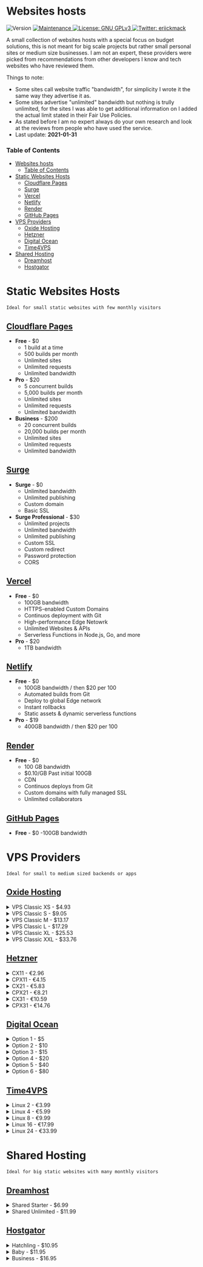 <!-- omit in toc -->

# Websites hosts

<p>
  <img alt="Version" src="https://img.shields.io/badge/version-1.1.0-blue.svg?cacheSeconds=2592000&style=flat-square" />
  <a href="https://github.com/erickmack/hostingOptions/graphs/commit-activity" target="_blank">
      <img alt="Maintenance" src="https://img.shields.io/badge/Maintained%3F-yes-green.svg?style=flat-square" />
    </a>
  <a href="https://github.com/erickmack/hostingoptions/blob/master/LICENSE" target="_blank">
      <img alt="License: GNU GPLv3" src="https://img.shields.io/github/license/erickmack/hostingoptions?style=flat-square" />
    </a>
      <a href="https://twitter.com/eriickmack" target="_blank">
      <img alt="Twitter: eriickmack" src="https://img.shields.io/twitter/follow/eriickmack.svg?style=social" />
    </a>
</p>

A small collection of websites hosts with a special focus on budget solutions, this is not meant for big scale projects but rather small personal sites or medium size businesses. I am not an expert, these providers were picked from recommendations from other developers I know and tech websites who have reviewed them.

Things to note:

- Some sites call website traffic "bandwidth", for simplicity I wrote it the same way they advertise it as.
- Some sites advertise "unlimited" bandwidth but nothing is trully unlimited, for the sites I was able to get additional information on I added the actual limit stated in their Fair Use Policies.
- As stated before I am no expert always do your own research and look at the reviews from people who have used the service.
- Last update: **2021-01-31**

<!-- omit in toc -->

### Table of Contents

- [Websites hosts](#websites-hosts)
    - [Table of Contents](#table-of-contents)
- [Static Websites Hosts](#static-websites-hosts)
  - [Cloudflare Pages](#cloudflare-pages)
  - [Surge](#surge)
  - [Vercel](#vercel)
  - [Netlify](#netlify)
  - [Render](#render)
  - [GitHub Pages](#github-pages)
- [VPS Providers](#vps-providers)
  - [Oxide Hosting](#oxide-hosting)
  - [Hetzner](#hetzner)
  - [Digital Ocean](#digital-ocean)
  - [Time4VPS](#time4vps)
- [Shared Hosting](#shared-hosting)
  - [Dreamhost](#dreamhost)
  - [Hostgator](#hostgator)

# Static Websites Hosts

`Ideal for small static websites with few monthly visitors`

## [Cloudflare Pages](https://pages.cloudflare.com/, "https://pages.cloudflare.com/")

- **Free** - \$0
  - 1 build at a time
  - 500 builds per month
  - Unlimited sites
  - Unlimited requests
  - Unlimited bandwidth
- **Pro** - \$20
  - 5 concurrent builds
  - 5,000 builds per month
  - Unlimited sites
  - Unlimited requests
  - Unlimited bandwidth
- **Business** - \$200
  - 20 concurrent builds
  - 20,000 builds per month
  - Unlimited sites
  - Unlimited requests
  - Unlimited bandwidth

## [Surge](https://surge.sh/ "https//surge.sh/")

- **Surge** - \$0
  - Unlimited bandwidth
  - Unlimited publishing
  - Custom domain
  - Basic SSL
- **Surge Professional** - \$30
  - Unlimited projects
  - Unlimited bandwidth
  - Unlimited publishing
  - Custom SSL
  - Custom redirect
  - Password protection
  - CORS

## [Vercel](https://vercel.com/ "https://vercel.com/")

- **Free** - \$0
  - 100GB bandwidth
  - HTTPS-enabled Custom Domains
  - Continuos deployment with Git
  - High-performance Edge Netowrk
  - Unlimited Websites & APIs
  - Serverless Functions in Node.js, Go, and more
- **Pro** - \$20
  - 1TB bandwidth

## [Netlify](https://www.netlify.com/ "https://www.netlify.com/")

- **Free** - \$0
  - 100GB bandwidth / then $20 per 100
  - Automated builds from Git
  - Deploy to global Edge network
  - Instant rollbacks
  - Static assets & dynamic serverless functions
- **Pro** - \$19
  - 400GB bandwidth / then $20 per 100

## [Render](https://render.com/ "https://render.com/")

- **Free** - \$0
  - 100 GB bandwidth
  - \$0.10/GB Past initial 100GB
  - CDN
  - Continuos deploys from Git
  - Custom domains with fully managed SSL
  - Unlimited collaborators

## [GitHub Pages](https://pages.github.com/ "https://pages.github.com/")

- **Free** - \$0
  -100GB bandwidth

# VPS Providers

`Ideal for small to medium sized backends or apps`

## [Oxide Hosting](https://oxide.host/virtual-servers-classic "https://oxide.host/virtual-servers-classic")

<details>
    <summary>VPS Classic XS - $4.93</summary>
    <ul>
      <li>1 vCore 3.00GHz</li>
      <li>2GB DDR4 ECC RAM</li>
      <li>32GB NVMe storage</li>
      <li>200mbps unmetered bandwidth</li>
      <li>Anti-DDoS Protection</li>
      <li>Automated backups</li>
    </ul>
  </details>
<details>
    <summary>VPS Classic S - $9.05</summary>
    <ul>
      <li>1 vCore 3.00GHz</li>
      <li>4GB DDR4 ECC RAM</li>
      <li>64GB SSD storage</li>
      <li>200mbps unmetered bandwidth</li>
      <li>Anti-DDoS Protection</li>
      <li>Automated backups</li>
    </ul>
  </details>
  <details>
    <summary>VPS Classic M - $13.17</summary>
    <ul>
      <li>2 vCorse 3.00GHz</li>
      <li>6GB DDR4 ECC RAM</li>
      <li>96GB SSD storage</li>
      <li>200mbps unmetered bandwidth</li>
      <li>Anti-DDoS Protection</li>
      <li>Automated backups</li>
    </ul>
  </details>
  <details>
    <summary>VPS Classic L - $17.29</summary>
    <ul>
      <li>2 vCore 3.00GHz</li>
      <li>8GB DDR4 ECC RAM</li>
      <li>128GB SSD storage</li>
      <li>200mbps unmetered bandwidth</li>
      <li>Anti-DDoS Protection</li>
      <li>Automated backups</li>
    </ul>
  </details>
  <details>
    <summary>VPS Classic XL - $25.53</summary>
    <ul>
      <li>3 vCPU 3.00GHz</li>
      <li>12GB DDR4 ECC RAM</li>
      <li>160GB SSD storage</li>
      <li>200mbps unmetered bandwidth</li>
      <li>Anti-DDoS Protection</li>
      <li>Automated backups</li>
    </ul>
  </details>
  <details>
    <summary>VPS Classic XXL - $33.76</summary>
    <ul>
      <li>3 vCore 3.0GHz</li>
      <li>16GB RAM</li>
      <li>192GB SSD storage</li>
      <li>200mbps unmetered bandwidth</li>
      <li>Anti-DDoS Protection</li>
      <li>Automated backups</li>
    </ul>
  </details>

## [Hetzner](https://www.hetzner.com/cloud/?1 "https://www.hetzner.com/cloud/?1")

  <details>
    <summary>CX11 - €2.96</summary>
    <ul>
      <li>1 vCPU</li>
      <li>2GB RAM</li>
      <li>20GB storage</li>
      <li>20TB bandwidth</li>
    </ul>
  </details>
  <details>
    <summary>CPX11 - €4.15</summary>
    <ul>
      <li>2 vCPU</li>
      <li>2GB RAM</li>
      <li>40GB storage</li>
      <li>20TB bandwidth</li>
    </ul>
  </details>
  <details>
    <summary>CX21 - €5.83</summary>
    <ul>
      <li>2 vCPU</li>
      <li>4GB RAM</li>
      <li>40GB storage</li>
      <li>20TB bandwidth</li>
    </ul>
  </details>
    <details>
    <summary>CPX21 - €8.21</summary>
    <ul>
      <li>3 vCPU</li>
      <li>4GB RAM</li>
      <li>80GB storage</li>
      <li>20TB bandwidth</li>
    </ul>
  </details>
    <details>
    <summary>CX31 - €10.59</summary>
    <ul>
      <li>2 vCPU</li>
      <li>8GB RAM</li>
      <li>80GB storage</li>
      <li>20TB bandwidth</li>
    </ul>
  </details>
    <details>
      <summary>CPX31 - €14.76</summary>
      <ul>
        <li>4 vCPU</li>
        <li>8GB RAM</li>
        <li>160GB storage</li>
        <li>20TB bandwidth</li>
      </ul>
  </details>

## [Digital Ocean](https://www.digitalocean.com/pricing/#droplet "https://www.digitalocean.com/pricing/#droplet")

  <details>
    <summary>Option 1 - $5</summary>
    <ul>
      <li>1 vCPU</li>
      <li>1GB RAM</li>
      <li>25GB SSD storage</li>
      <li>1TB bandwidth</li>
    </ul>
  </details>
  <details>
    <summary>Option 2 - $10</summary>
     <ul>
        <li>1 vCPU</li>
       <li> 2GB RAM</li>
       <li>50GB SSD storage</li>
        <li>2TB bandwidth</li>
     </ul>
  </details>
 <details>
    <summary>Option 3 - $15</summary>
     <ul>
        <li>2 vCPU</li>
        <li>2GB</li>
        <li>60GB SSD storage</li>
        <li>3TB bandwidth</li>
     </ul>
 </details>
  <details>
    <summary>Option 4 - $20</summary>
      <ul>
        <li>2 vCPU</li>
        <li>4GB RAM</li>
        <li>80GB SSD storage</li>
        <li>4TB bandwidth</li>
      </ul>
  </details>
  <details>
    <summary>Option 5 - $40</summary>
      <ul>
        <li>4 vCPU</li>
        <li>8GB RAM</li>
        <li>160GB SSD storage</li>
        <li>5TB bandwidth</li>
      </ul>
  </details>
  <details>
    <summary>Option 6 - $80</summary>
      <ul>
        <li>8 vCPU</li>
        <li>16GB RAM</li>
        <li>320GB SSD storage</li>
        <li>6TB bandwidth</li>
      </ul>
  </details>

## [Time4VPS](https://www.time4vps.com/linux-vps/ "https://www.time4vps.com/linux-vps/")

  <details>
    <summary>Linux 2 - €3.99</summary>
    <ul>
      <li>1 vCPU 2.6GHz</li>
      <li>2GB RAM</li>
      <li>20GB storage</li>
      <li>2TB bandwidth</li>
    </ul>
  </details>
    <details>
    <summary>Linux 4 - €5.99</summary>
    <ul>
      <li>1 vCPU 2.6GHz</li>
      <li>4GB RAM</li>
      <li>40GB storage</li>
      <li>4TB bandwidth</li>
    </ul>
  </details>
    <details>
    <summary>Linux 8 - €9.99</summary>
    <ul>
      <li>2 vCPU 2.6GHz</li>
      <li>8GB RAM</li>
      <li>80GB storage</li>
      <li>8TB bandwidth</li>
    </ul>
  </details>
    <details>
    <summary>Linux 16 - €17.99</summary>
    <ul>
      <li>4 vCPU 2.6GHz</li>
      <li>16GB RAM</li>
      <li>160GB storage</li>
      <li>16TB bandwidth</li>
    </ul>
  </details>
    <details>
    <summary>Linux 24 - €33.99</summary>
    <ul>
      <li>6 vCPU 2.6GHz</li>
      <li>24GB RAM</li>
      <li>240GB storage</li>
      <li>24TB bandwidth</li>
    </ul>
  </details>

# Shared Hosting

`Ideal for big static websites with many monthly visitors`

## [Dreamhost](https://www.dreamhost.com/hosting/shared/ "https://www.dreamhost.com/hosting/shared/")

  <details>
    <summary>Shared Starter - $6.99</summary>
    <ul>
      <li>50GB storage</li>
      <li>Unmetered bandwidth</li>
      <li>1 website</li>
      <li>5 subdomains</li>
      <li>Free SSL Certificate</li>
    </ul>
  </details>
  <details>
    <summary>Shared Unlimited - $11.99</summary>
    <ul>
      <li>Unlimited storage</li>
      <li>Unmetered bandwidth</li>
      <li>Unlimited websites</li>
      <li>Email accounts @ your domain</li>
      <li>Free SSL Certificate</li>
    </ul>
  </details>

## [Hostgator](https://www.hostgator.com/web-hosting "https://www.hostgator.com/web-hosting")

  <details>
    <summary>Hatchling - $10.95</summary>
    <ul>
      <li>Unmetered storage</li>
      <li>Unmetered bandwidth</li>
      <li>1 website</li>
      <li>SSL certificate</li>
    </ul>
  </details>
  <details>
    <summary>Baby - $11.95</summary>
    <ul>
      <li>Unmetered storage</li>
      <li>Unmetered bandwidth</li>
      <li>Unlimited websites</li>
      <li>SSL certificate</li>
    </ul>
  </details>
  <details>
      <summary>Business - $16.95</summary>
    <ul>
      <li>Unmetered storage</li>
      <li>Unmetered bandwidth</li>
      <li>Unlimited websites</li>
      <li>SSL certificate</li>
      <li>Dedicated IP</li>
    </ul>
  </details>
